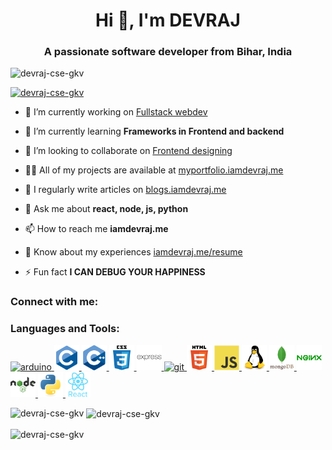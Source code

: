 <h1 align="center">Hi 👋, I'm DEVRAJ</h1>
<h3 align="center">A passionate software developer from Bihar, India</h3>

<p align="left"> <img src="https://komarev.com/ghpvc/?username=devraj-cse-gkv&label=Profile%20views&color=0e75b6&style=flat" alt="devraj-cse-gkv" /> </p>

<p align="left"> <a href="https://github.com/ryo-ma/github-profile-trophy"><img src="https://github-profile-trophy.vercel.app/?username=devraj-cse-gkv" alt="devraj-cse-gkv" /></a> </p>

- 🔭 I’m currently working on [Fullstack webdev](iamdevraj.me)

- 🌱 I’m currently learning **Frameworks in Frontend and backend**

- 👯 I’m looking to collaborate on [Frontend designing](movies.iamdevraj.me)

- 👨‍💻 All of my projects are available at [myportfolio.iamdevraj.me](myportfolio.iamdevraj.me)

- 📝 I regularly write articles on [blogs.iamdevraj.me](blogs.iamdevraj.me)

- 💬 Ask me about **react, node, js, python**

- 📫 How to reach me **iamdevraj.me**

- 📄 Know about my experiences [iamdevraj.me/resume](iamdevraj.me/resume)

- ⚡ Fun fact **I CAN DEBUG YOUR HAPPINESS**

<h3 align="left">Connect with me:</h3>
<p align="left">
</p>

<h3 align="left">Languages and Tools:</h3>
<p align="left"> <a href="https://www.arduino.cc/" target="_blank" rel="noreferrer"> <img src="https://cdn.worldvectorlogo.com/logos/arduino-1.svg" alt="arduino" width="40" height="40"/> </a> <a href="https://www.cprogramming.com/" target="_blank" rel="noreferrer"> <img src="https://raw.githubusercontent.com/devicons/devicon/master/icons/c/c-original.svg" alt="c" width="40" height="40"/> </a> <a href="https://www.w3schools.com/cpp/" target="_blank" rel="noreferrer"> <img src="https://raw.githubusercontent.com/devicons/devicon/master/icons/cplusplus/cplusplus-original.svg" alt="cplusplus" width="40" height="40"/> </a> <a href="https://www.w3schools.com/css/" target="_blank" rel="noreferrer"> <img src="https://raw.githubusercontent.com/devicons/devicon/master/icons/css3/css3-original-wordmark.svg" alt="css3" width="40" height="40"/> </a> <a href="https://expressjs.com" target="_blank" rel="noreferrer"> <img src="https://raw.githubusercontent.com/devicons/devicon/master/icons/express/express-original-wordmark.svg" alt="express" width="40" height="40"/> </a> <a href="https://git-scm.com/" target="_blank" rel="noreferrer"> <img src="https://www.vectorlogo.zone/logos/git-scm/git-scm-icon.svg" alt="git" width="40" height="40"/> </a> <a href="https://www.w3.org/html/" target="_blank" rel="noreferrer"> <img src="https://raw.githubusercontent.com/devicons/devicon/master/icons/html5/html5-original-wordmark.svg" alt="html5" width="40" height="40"/> </a> <a href="https://developer.mozilla.org/en-US/docs/Web/JavaScript" target="_blank" rel="noreferrer"> <img src="https://raw.githubusercontent.com/devicons/devicon/master/icons/javascript/javascript-original.svg" alt="javascript" width="40" height="40"/> </a> <a href="https://www.linux.org/" target="_blank" rel="noreferrer"> <img src="https://raw.githubusercontent.com/devicons/devicon/master/icons/linux/linux-original.svg" alt="linux" width="40" height="40"/> </a> <a href="https://www.mongodb.com/" target="_blank" rel="noreferrer"> <img src="https://raw.githubusercontent.com/devicons/devicon/master/icons/mongodb/mongodb-original-wordmark.svg" alt="mongodb" width="40" height="40"/> </a> <a href="https://www.nginx.com" target="_blank" rel="noreferrer"> <img src="https://raw.githubusercontent.com/devicons/devicon/master/icons/nginx/nginx-original.svg" alt="nginx" width="40" height="40"/> </a> <a href="https://nodejs.org" target="_blank" rel="noreferrer"> <img src="https://raw.githubusercontent.com/devicons/devicon/master/icons/nodejs/nodejs-original-wordmark.svg" alt="nodejs" width="40" height="40"/> </a> <a href="https://www.python.org" target="_blank" rel="noreferrer"> <img src="https://raw.githubusercontent.com/devicons/devicon/master/icons/python/python-original.svg" alt="python" width="40" height="40"/> </a> <a href="https://reactjs.org/" target="_blank" rel="noreferrer"> <img src="https://raw.githubusercontent.com/devicons/devicon/master/icons/react/react-original-wordmark.svg" alt="react" width="40" height="40"/> </a> </p>

<p><img align="left" src="https://github-readme-stats.vercel.app/api/top-langs?username=devraj-cse-gkv&show_icons=true&locale=en&layout=compact" alt="devraj-cse-gkv" /></p>

<p>&nbsp;<img align="center" src="https://github-readme-stats.vercel.app/api?username=devraj-cse-gkv&show_icons=true&locale=en" alt="devraj-cse-gkv" /></p>

<p><img align="center" src="https://github-readme-streak-stats.herokuapp.com/?user=devraj-cse-gkv&" alt="devraj-cse-gkv" /></p>

